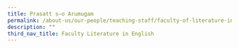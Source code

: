 ```yaml
---
title: Prasatt s–o Arumugam
permalink: /about-us/our-people/teaching-staff/faculty-of-literature-in-english/prasatt-s-o-arumugam/
description: ""
third_nav_title: Faculty Literature in English
---
```

